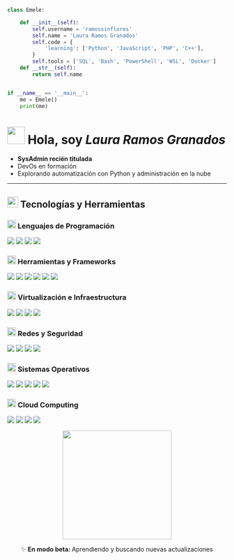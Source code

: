 ```python
class Emele:

    def __init__(self):
        self.username = 'ramossinflores'
        self.name = 'Laura Ramos Granados'
        self.code = {
            'learning': ['Python', 'JavaScript', 'PHP', 'C++'],
        }
        self.tools = ['SQL', 'Bash', 'PowerShell', 'WSL', 'Docker']
    def __str__(self):
        return self.name


if __name__ == '__main__':
    me = Emele()
    print(me)
```

<h1>
  <img src="https://media.giphy.com/media/t1n31R6QKTUvtluAAi/giphy.gif" width="40">
  Hola, soy <em>Laura Ramos Granados</em>
</h1>
<ul>
  <li><strong>SysAdmin recién titulada</strong></li>
  <li>DevOs en formación</li>
  <li>Explorando automatización con Python y administración en la nube</li>
</ul>

---

<h2>
  <img src="https://media.giphy.com/media/MZRYQAay0x22a1Nt0w/giphy.gif" width="25"> Tecnologías y Herramientas
</h2>

<h3>
  <img src="https://media.giphy.com/media/VhzmzGwhdx7rXW8Rhl/giphy.gif" width="20"> Lenguajes de Programación
</h3>
<p>
<img src="https://img.shields.io/badge/Python-3776AB?style=flat&logo=python&logoColor=white">  
<img src="https://img.shields.io/badge/JavaScript-F7DF1E?style=flat&logo=javascript&logoColor=black">  
<img src="https://img.shields.io/badge/PHP-777BB4?style=flat&logo=php&logoColor=white">  
<img src="https://img.shields.io/badge/C++-00599C?style=flat&logo=c%2B%2B&logoColor=white">  
</p>
<h3>
  <img src="https://media.giphy.com/media/VGK9fcWUoKlkHtU9L7/giphy.gif" width="20"> Herramientas y Frameworks
</h3>
<p>
<img src="https://img.shields.io/badge/Docker-2496ED?style=flat&logo=docker&logoColor=white">  
<img src="https://img.shields.io/badge/Bash-4EAA25?style=flat&logo=gnu-bash&logoColor=white">  
<img src="https://img.shields.io/badge/PowerShell-5391FE?style=flat&logo=powershell&logoColor=white">  
<img src="https://img.shields.io/badge/SQL-4479A1?style=flat&logo=mysql&logoColor=white">  
<img src="https://img.shields.io/badge/WSL-4D4D4D?style=flat&logo=linux&logoColor=white">  
<img src="https://img.shields.io/badge/Containerlab-Network%20Emulation-blue?style=flat&logo=docker&logoColor=white">  
</p>

<h3>
  <img src="https://media.giphy.com/media/LkTxzv2zBPBY3fruSJ/giphy.gif" width="20"> Virtualización e Infraestructura
</h3>
<p>
<img src="https://img.shields.io/badge/Proxmox-E57000?style=flat&logo=proxmox&logoColor=white">  
<img src="https://img.shields.io/badge/VMware-607078?style=flat&logo=vmware&logoColor=white">  
<img src="https://img.shields.io/badge/Nutanix-024DA1?style=flat&logo=nutanix&logoColor=white">  
<img src="https://img.shields.io/badge/VirtualBox-183A61?style=flat&logo=virtualbox&logoColor=white">  
</p>

<h3>
  <img src="https://media.giphy.com/media/mDGE9eimMyNE07QzKu/giphy.gif" width="20"> Redes y Seguridad
</h3>
<p>
<img src="https://img.shields.io/badge/Cisco-1BA0D7?style=flat&logo=cisco&logoColor=white">  
<img src="https://img.shields.io/badge/TCP/IP-004A80?style=flat&logo=gnometerminal&logoColor=white">  
<img src="https://img.shields.io/badge/Networking-0078D7?style=flat&logo=windows-terminal&logoColor=white">
<img src="https://img.shields.io/badge/Topology-Virtual%20Lab-0078D7?style=flat&logo=windows-terminal&logoColor=white">
    
</p>

<h3>
  <img src="https://media.giphy.com/media/lrn0Cp4T2af8L28EJm/giphy.gif" width="20"> Sistemas Operativos
</h3>
<p>
<img src="https://img.shields.io/badge/Linux-FCC624?style=flat&logo=linux&logoColor=black">  
<img src="https://img.shields.io/badge/Windows-0078D6?style=flat&logo=windows&logoColor=white">  
<img src="https://img.shields.io/badge/Ubuntu-E95420?style=flat&logo=ubuntu&logoColor=white">  
<img src="https://img.shields.io/badge/Fedora-294172?style=flat&logo=fedora&logoColor=white">  
<img src="https://img.shields.io/badge/Debian-A81D33?style=flat&logo=debian&logoColor=white">  
</p>

<h3>
  <img src="https://media.giphy.com/media/U3qYN8S0j3bpK/giphy.gif" width="20"> Cloud Computing
</h3>
<p>
<img src="https://img.shields.io/badge/AWS-232F3E?style=flat&logo=amazon-aws&logoColor=white">  
<img src="https://img.shields.io/badge/Google%20Cloud-4285F4?style=flat&logo=google-cloud&logoColor=white">  
<img src="https://img.shields.io/badge/Cloud%20Security-FF6D00?style=flat&logo=cloudflare&logoColor=white">  
<img src="https://img.shields.io/badge/IaaS%2FPaaS-SaaS%20Fundamentals-0078D4?style=flat&logo=microsoftazure&logoColor=white">
</p>
<p align="center">
<img src="https://media0.giphy.com/media/v1.Y2lkPTc5MGI3NjExa3ZwNzQ0MHBtYjRkdmFnZmswdGpqeTVtZHNuMGRyeHExdW5yOWI4OSZlcD12MV9pbnRlcm5hbF9naWZfYnlfaWQmY3Q9cw/9b0dPTdwIw7mJggFTA/giphy.gif" width="250">
</p>

<p align="center">
✨ <strong> En modo beta: </strong>  Aprendiendo y buscando nuevas actualizaciones
</p>
